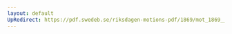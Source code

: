 ```yaml
---
layout: default
UpRedirect: https://pdf.swedeb.se/riksdagen-motions-pdf/1869/mot_1869__ak__00104.pdf
---
```

